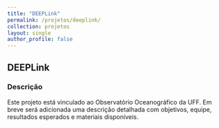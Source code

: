```yaml
---
title: "DEEPLink"
permalink: /projetos/deeplink/
collection: projetos
layout: single
author_profile: false
---
```


## DEEPLink



### Descrição

Este projeto está vinculado ao Observatório Oceanográfico da UFF. Em breve será adicionada uma descrição detalhada com objetivos, equipe, resultados esperados e materiais disponíveis.
